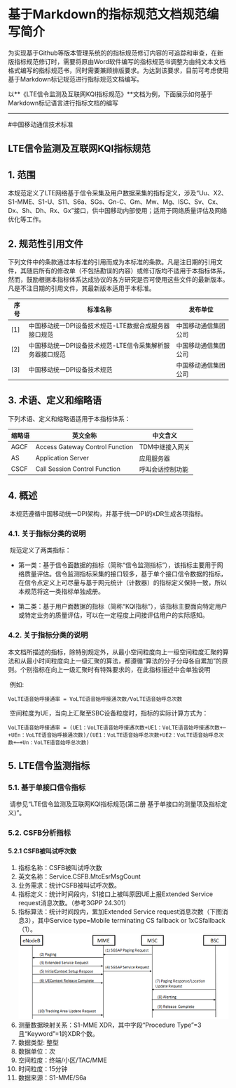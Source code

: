 # 基于Markdown的指标规范文档规范编写简介 #

​	为实现基于Github等版本管理系统的的指标规范修订内容的可追踪和审查，在新版指标规范修订时，需要将原由Word软件编写的指标规范书调整为由纯文本文档格式编写的指标规范书，同时需要兼顾排版要求。为达到该要求，目前可考虑使用基于Markdown标记规范进行指标规范文档编写。

​	以**《LTE信令监测及互联网KQI指标规范》**文档为例，下面展示如何基于Markdown标记语言进行指标文档的编写

---


#中国移动通信技术标准


**LTE信令监测及互联网KQI指标规范**
---


## 1. 范围

​	本规范定义了LTE网络基于信令采集及用户数据采集的指标定义，涉及“Uu、X2、S1-MME、S1-U、S11、S6a、SGs、Gn-C、Gm、Mw、Mg、ISC、Sv、Cx、Dx、Sh、Dh、Rx、Gx”接口，供中国移动内部使用；适用于网络质量评估及网络优化等工作。

## 2.  规范性引用文件

​	下列文件中的条款通过本标准的引用而成为本标准的条款。凡是注日期的引用文件，其随后所有的修改单（不包括勘误的内容）或修订版均不适用于本指标体系，然而，鼓励根据本指标体系达成协议的各方研究是否可使用这些文件的最新版本。凡是不注日期的引用文件，其最新版本适用于本标准。

| **序号** | **标准名称**                         | 发布单位       |
| ------ | -------------------------------- | ---------- |
| [1]    | 中国移动统一DPI设备技术规范-LTE数据合成服务器接口规范   | 中国移动通信集团公司 |
| [2]    | 中国移动统一DPI设备技术规范-LTE信令采集解析服务器接口规范 | 中国移动通信集团公司 |
| [3]    | 中国移动统一DPI设备技术规范                  | 中国移动通信集团公司 |

## 3. 术语、定义和缩略语

下列术语、定义和缩略语适用于本指标体系：

| **缩略语** | **英文全称**                         | **中文含义**  |
| ------- | -------------------------------- | --------- |
| AGCF    | Access  Gateway Control Function | TDM中继接入网关 |
| AS      | Application  Server              | 应用服务器     |
| CSCF    | Call  Session Control Function   | 呼叫会话控制功能  |

## 4. 概述
​	本规范遵循中国移动统一DPI架构，并基于统一DPI的xDR生成各项指标。
### 4.1. 关于指标分类的说明
​	规范定义了两类指标：

- 第一类：基于信令面数据的指标（简称“信令监测指标”），该指标主要用于网络质量评估。信令监测指标采集的接口较多，基于单个接口信令数据的指标，在信令点定义上可尽量与基于网元统计（计数器）的指标定义保持一致，所以本规范将这一类指标单独成册。

- 第二类：基于用户面数据的指标（简称“KQI指标”），该指标主要面向特定用户或特定业务的质量评估，可以在一定程度上间接评估用户的实际感知。
### 4.2. 关于指标分类的说明
​	本文档所描述的指标，除特别规定外，从最小空间粒度向上一级空间粒度汇聚的算法和从最小时间粒度向上一级汇聚的算法，都遵循“算法的分子分母各自累加”的原则。个别指标在向上一级汇聚时有特殊要求的，在此指标描述中会单独说明

​	例如:

```
VoLTE语音始呼接通率 = VoLTE语音始呼接通次数/VoLTE语音始呼总次数
```

​	空间粒度为UE，当向上汇聚至SBC设备粒度时，指标的实际计算方式为：

```
VoLTE语音始呼接通率 = (UE1：VoLTE语音始呼接通次数+UE1：VoLTE语音始呼接通次数+⋯+UEn：VoLTE语音始呼接通次数)/(UE1：VoLTE语音始呼总次数+UE2：VoLTE语音始呼总次数+⋯+Un：VoLTE语音始呼总次数)
```

## 5. LTE信令监测指标

### 5.1. 基于单接口信令指标

​	请参见“LTE信令监测及互联网KQI指标规范(第二册 基于单接口的测量项及指标定义)”。

### 5.2. CSFB分析指标

#### 5.2.1 CSFB被叫试呼次数

1. 指标名称：CSFB被叫试呼次数
2. 英文名称：Service.CSFB.MtcEsrMsgCount
3. 业务需求：统计CSFB被叫试呼次数。
4. 指标定义：统计时间段内，S1接口上被叫原因UE上报Extended Service request消息次数。（参考3GPP 24.301）
5. 指标算法：统计时间段内，累加Extended Service request消息次数（下图消息3），其中Service type=Mobile terminating CS fallback or 1xCSfallback（1）。
![](../imgs/image_spec_doc_5_2_1_1.png)
6. 测量数据映射关系：S1-MME XDR，其中字段“Procedure Type”=3且“Keyword”=1的XDR个数。
7. 数据类型: 整型
8. 数据单位：次
9. 空间粒度：终端/小区/TAC/MME
10. 时间粒度：15分钟
11. 数据来源：S1-MME/S6a